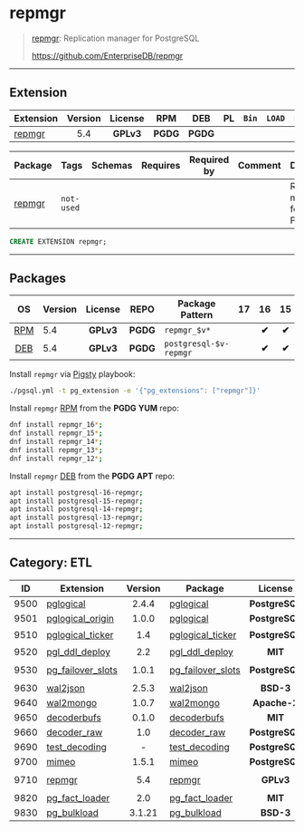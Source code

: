 # repmgr


> [repmgr](https://github.com/EnterpriseDB/repmgr): Replication manager for PostgreSQL
>
> https://github.com/EnterpriseDB/repmgr


-------


## Extension


| Extension | Version | License | RPM | DEB | PL | `Bin` | `LOAD` | `DYLIB` | `DDL` | `TRUST` | `RELOC` |
|-----------|:-------:|:-------:|:---:|:---:|:--:|:-----:|:------:|:-------:|:-----:|:-------:|:-------:|
| [repmgr](https://github.com/EnterpriseDB/repmgr) | 5.4 | **<span class="tcwarn">GPLv3</span>** | **<span class="tccyan">PGDG</span>** | **<span class="tccyan">PGDG</span>** |  |  |  | <span class="tcblue">✔</span> | <span class="tcblue">✔</span> | <span class="tcwarn">✘</span> |  |



| Package | Tags | Schemas | Requires | Required by | Comment | Description |
|---------|------|---------|----------|-------------|:-------:|-------------|
| [repmgr](/repmgr) | `not-used` |  |  |  |  | Replication manager for PostgreSQL |





```sql
CREATE EXTENSION repmgr;
```

-----------


## Packages


| OS | Version | License | REPO | Package Pattern | 17 | 16 | 15 | 14 | 13 | 12 | Dependency |
|:--:|---------|:-------:|:----:|-----------------|:--:|:--:|:--:|:--:|:--:|:--:|------------|
| [RPM](/rpm) | 5.4 | **<span class="tcwarn">GPLv3</span>** | **<span class="tccyan">PGDG</span>** | `repmgr_$v*` |  | **<span class="tccyan">✔</span>** | **<span class="tccyan">✔</span>** | **<span class="tccyan">✔</span>** | **<span class="tccyan">✔</span>** | **<span class="tccyan">✔</span>** |  |
| [DEB](/deb) | 5.4 | **<span class="tcwarn">GPLv3</span>** | **<span class="tccyan">PGDG</span>** | `postgresql-$v-repmgr` |  | **<span class="tccyan">✔</span>** | **<span class="tccyan">✔</span>** | **<span class="tccyan">✔</span>** | **<span class="tccyan">✔</span>** | **<span class="tccyan">✔</span>** |  |



Install `repmgr` via [Pigsty](https://pigsty.cc/docs/pgext/usage/install/) playbook:

```bash
./pgsql.yml -t pg_extension -e '{"pg_extensions": ["repmgr"]}'
```


Install `repmgr` [RPM](/rpm) from the **<span class="tccyan">PGDG</span>** **YUM** repo:

```bash
dnf install repmgr_16*;
dnf install repmgr_15*;
dnf install repmgr_14*;
dnf install repmgr_13*;
dnf install repmgr_12*;
```


Install `repmgr` [DEB](/deb) from the **<span class="tccyan">PGDG</span>** **APT** repo:

```bash
apt install postgresql-16-repmgr;
apt install postgresql-15-repmgr;
apt install postgresql-14-repmgr;
apt install postgresql-13-repmgr;
apt install postgresql-12-repmgr;
```


-----------


## Category: ETL


| ID | Extension | Version | Package | License | RPM | DEB | PL | Tags | Schemas | Requires | `LOAD` | `DYLIB` | `DDL` | `TRUST` | `RELOC` |
|:--:|-----------|:-------:|---------|:-------:|:---:|:---:|:--:|------|---------|----------|:------:|:-------:|:-----:|:-------:|:-------:|
| 9500 | [pglogical](/pglogical) | 2.4.4 | [pglogical](/pglogical) | **<span class="tcblue">PostgreSQL</span>** | **<span class="tccyan">PGDG</span>** | **<span class="tccyan">PGDG</span>** |  |  | `pglogical` |  |  | <span class="tcblue">✔</span> | <span class="tcblue">✔</span> | <span class="tcwarn">✘</span> | <span class="tcwarn">✘</span> |
| 9501 | [pglogical_origin](/pglogical_origin) | 1.0.0 | [pglogical](/pglogical_origin) | **<span class="tcblue">PostgreSQL</span>** | **<span class="tccyan">PGDG</span>** | **<span class="tccyan">PGDG</span>** |  |  | `pglogical_origin` |  |  | <span class="tcblue">✔</span> | <span class="tcblue">✔</span> | <span class="tcwarn">✘</span> | <span class="tcwarn">✘</span> |
| 9510 | [pglogical_ticker](/pglogical_ticker) | 1.4 | [pglogical_ticker](/pglogical_ticker) | **<span class="tcblue">PostgreSQL</span>** |  | **<span class="tccyan">PGDG</span>** |  |  | `pglogical_ticker` | [`pglogical`](pglogical) | <span class="tcred">❗</span> | <span class="tcblue">✔</span> | <span class="tcblue">✔</span> | <span class="tcwarn">✘</span> | <span class="tcwarn">✘</span> |
| 9520 | [pgl_ddl_deploy](/pgl_ddl_deploy) | 2.2 | [pgl_ddl_deploy](/pgl_ddl_deploy) | **<span class="tcblue">MIT</span>** | **<span class="tccyan">PGDG</span>** | **<span class="tccyan">PGDG</span>** |  |  | `pgl_ddl_deploy` | [`pglogical`](pglogical) |  | <span class="tcblue">✔</span> | <span class="tcblue">✔</span> | <span class="tcwarn">✘</span> |  |
| 9530 | [pg_failover_slots](/pg_failover_slots) | 1.0.1 | [pg_failover_slots](/pg_failover_slots) | **<span class="tcblue">PostgreSQL</span>** | **<span class="tcwarn">PIGSTY</span>** | **<span class="tcwarn">PIGSTY</span>** | `C` | `nil-lic` |  |  | <span class="tcred">❗</span> | <span class="tcblue">✔</span> | <span class="tcblue">✔</span> |  | <span class="tcblue">✔</span> |
| 9630 | [wal2json](/wal2json) | 2.5.3 | [wal2json](/wal2json) | **<span class="tcblue">BSD-3</span>** | **<span class="tccyan">PGDG</span>** | **<span class="tccyan">PGDG</span>** | `C` |  |  |  |  | <span class="tcblue">✔</span> | <span class="tcwarn">✘</span> | <span class="tcwarn">✘</span> |  |
| 9640 | [wal2mongo](/wal2mongo) | 1.0.7 | [wal2mongo](/wal2mongo) | **<span class="tccyan">Apache-2</span>** | **<span class="tcwarn">PIGSTY</span>** | **<span class="tcwarn">PIGSTY</span>** | `C` |  |  |  |  | <span class="tcblue">✔</span> | <span class="tcwarn">✘</span> | <span class="tcwarn">✘</span> |  |
| 9650 | [decoderbufs](/decoderbufs) | 0.1.0 | [decoderbufs](/decoderbufs) | **<span class="tcblue">MIT</span>** | **<span class="tccyan">PGDG</span>** | **<span class="tccyan">PGDG</span>** | `C` |  |  |  |  | <span class="tcblue">✔</span> | <span class="tcwarn">✘</span> | <span class="tcwarn">✘</span> |  |
| 9660 | [decoder_raw](/decoder_raw) | 1.0 | [decoder_raw](/decoder_raw) | **<span class="tcblue">PostgreSQL</span>** | **<span class="tcwarn">PIGSTY</span>** | **<span class="tcwarn">PIGSTY</span>** | `C` |  |  |  |  | <span class="tcblue">✔</span> | <span class="tcwarn">✘</span> |  | <span class="tcwarn">✘</span> |
| 9690 | [test_decoding](/test_decoding) | - | [test_decoding](/test_decoding) | **<span class="tcblue">PostgreSQL</span>** | **<span class="tcblue">CONTRIB</span>** | **<span class="tcblue">CONTRIB</span>** | `C` |  |  |  |  | <span class="tcblue">✔</span> | <span class="tcwarn">✘</span> | <span class="tcwarn">✘</span> |  |
| 9700 | [mimeo](/mimeo) | 1.5.1 | [mimeo](/mimeo) | **<span class="tcblue">PostgreSQL</span>** | **<span class="tcwarn">PIGSTY</span>** | **<span class="tccyan">PGDG</span>** | `SQL` |  |  | [`dblink`](dblink) |  | <span class="tcwarn">✘</span> | <span class="tcblue">✔</span> | <span class="tcwarn">✘</span> | <span class="tcwarn">✘</span> |
| 9710 | [repmgr](/repmgr) | 5.4 | [repmgr](/repmgr) | **<span class="tcwarn">GPLv3</span>** | **<span class="tccyan">PGDG</span>** | **<span class="tccyan">PGDG</span>** |  | `not-used` |  |  |  | <span class="tcblue">✔</span> | <span class="tcblue">✔</span> | <span class="tcwarn">✘</span> |  |
| 9820 | [pg_fact_loader](/pg_fact_loader) | 2.0 | [pg_fact_loader](/pg_fact_loader) | **<span class="tcblue">MIT</span>** | **<span class="tccyan">PGDG</span>** | **<span class="tccyan">PGDG</span>** |  |  | `fact_loader` |  |  | <span class="tcblue">✔</span> | <span class="tcblue">✔</span> | <span class="tcwarn">✘</span> |  |
| 9830 | [pg_bulkload](/pg_bulkload) | 3.1.21 | [pg_bulkload](/pg_bulkload) | **<span class="tcblue">BSD-3</span>** | **<span class="tccyan">PGDG</span>** | **<span class="tcwarn">PIGSTY</span>** |  |  |  |  |  | <span class="tcblue">✔</span> | <span class="tcblue">✔</span> | <span class="tcwarn">✘</span> | <span class="tcwarn">✘</span> |



